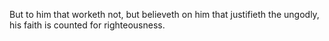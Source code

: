 But to him that worketh not, but believeth on him that justifieth the ungodly, his faith is counted for righteousness.
